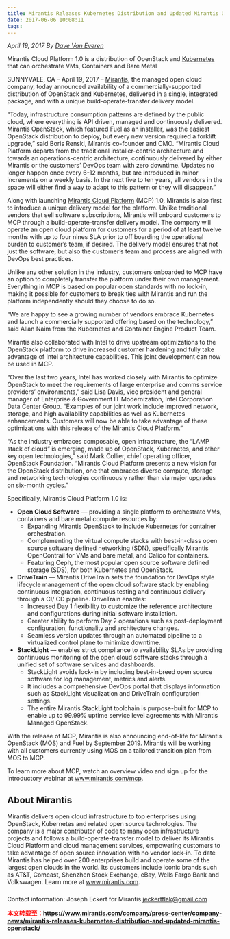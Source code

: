 ```yaml
---
title: Mirantis Releases Kubernetes Distribution and Updated Mirantis OpenStack
date: 2017-06-06 10:08:11
tags:
---
```


*April 19, 2017*
*By [Dave Van Everen](https://www.mirantis.com/author/david-van-everen/)*

Mirantis Cloud Platform 1.0 is a distribution of OpenStack and [Kubernetes](https://www.mirantis.com/software/kubernetes/?utm_campaign=k8s%20weight%20increasing) that can orchestrate VMs, Containers and Bare Metal

SUNNYVALE, CA – April 19, 2017 – [Mirantis](https://www.mirantis.com/), the managed open cloud company, today announced availability of a commercially-supported distribution of OpenStack and Kubernetes, delivered in a single, integrated package, and with a unique build-operate-transfer delivery model.

“Today, infrastructure consumption patterns are defined by the public cloud, where everything is API driven, managed and continuously delivered. Mirantis OpenStack, which featured Fuel as an installer, was the easiest OpenStack distribution to deploy, but every new version required a forklift upgrade,” said Boris Renski, Mirantis co-founder and CMO. “Mirantis Cloud Platform departs from the traditional installer-centric architecture and towards an operations-centric architecture, continuously delivered by either Mirantis or the customers’ DevOps team with zero downtime. Updates no longer happen once every 6-12 months, but are introduced in minor increments on a weekly basis. In the next five to ten years, all vendors in the space will either find a way to adapt to this pattern or they will disappear.”

<!-- more -->

Along with launching [Mirantis Cloud Platform](https://www.mirantis.com/mcp) (MCP) 1.0, Mirantis is also first to introduce a unique delivery model for the platform. Unlike traditional vendors that sell software subscriptions, Mirantis will onboard customers to MCP through a build-operate-transfer delivery model. The company will operate an open cloud platform for customers for a period of at least twelve months with up to four nines SLA prior to off boarding the operational burden to customer’s team, if desired. The delivery model ensures that not just the software, but also the customer’s team and process are aligned with DevOps best practices.

Unlike any other solution in the industry, customers onboarded to MCP have an option to completely transfer the platform under their own management. Everything in MCP is based on popular open standards with no lock-in, making it possible for customers to break ties with Mirantis and run the platform independently should they choose to do so.

“We are happy to see a growing number of vendors embrace Kubernetes and launch a commercially supported offering based on the technology,” said Allan Naim from the Kubernetes and Container Engine Product Team.

Mirantis also collaborated with Intel to drive upstream optimizations to the OpenStack platform to drive increased customer hardening and fully take advantage of Intel architecture capabilities. This joint development can now be used in MCP.

“Over the last two years, Intel has worked closely with Mirantis to optimize OpenStack to meet the requirements of large enterprise and comms service providers’ environments,” said Lisa Davis, vice president and general manager of Enterprise & Government IT Modernization, Intel Corporation Data Center Group. “Examples of our joint work include improved network, storage, and high availability capabilities as well as Kubernetes enhancements. Customers will now be able to take advantage of these optimizations with this release of the Mirantis Cloud Platform.”

“As the industry embraces composable, open infrastructure, the “LAMP stack of cloud” is emerging, made up of OpenStack, Kubernetes, and other key open technologies,” said Mark Collier, chief operating officer, OpenStack Foundation. “Mirantis Cloud Platform presents a new vision for the OpenStack distribution, one that embraces diverse compute, storage and networking technologies continuously rather than via major upgrades on six-month cycles.”

Specifically, Mirantis Cloud Platform 1.0 is:

- **Open Cloud Software** — providing a single platform to orchestrate VMs, containers and bare metal compute resources by:
  * Expanding Mirantis OpenStack to include Kubernetes for container orchestration.
  * Complementing the virtual compute stacks with best-in-class open source software defined networking (SDN), specifically Mirantis OpenContrail for VMs and bare metal, and Calico for containers.
  * Featuring Ceph, the most popular open source software defined storage (SDS), for both Kubernetes and OpenStack.
- **DriveTrain** — Mirantis DriveTrain sets the foundation for DevOps style lifecycle management of the open cloud software stack by enabling continuous integration, continuous testing and continuous delivery through a CI/ CD pipeline. DriveTrain enables:
  * Increased Day 1 flexibility to customize the reference architecture and configurations during initial software installation.
  * Greater ability to perform Day 2 operations such as post-deployment configuration, functionality and architecture changes.
  * Seamless version updates through an automated pipeline to a virtualized control plane to minimize downtime.
- **StackLight** — enables strict compliance to availability SLAs by providing continuous monitoring of the open cloud software stacks through a unified set of software services and dashboards.
  * StackLight avoids lock-in by including best-in-breed open source software for log management, metrics and alerts.
  * It includes a comprehensive DevOps portal that displays information such as StackLight visualization and DriveTrain configuration settings.
  * The entire Mirantis StackLight toolchain is purpose-built for MCP to enable up to 99.99% uptime service level agreements with Mirantis Managed OpenStack.

With the release of MCP, Mirantis is also announcing end-of-life for Mirantis OpenStack (MOS) and Fuel by September 2019. Mirantis will be working with all customers currently using MOS on a tailored transition plan from MOS to MCP.

To learn more about MCP, watch an overview video and sign up for the introductory webinar at www.mirantis.com/mcp.

## About Mirantis
Mirantis delivers open cloud infrastructure to top enterprises using OpenStack, Kubernetes and related open source technologies. The company is a major contributor of code to many open infrastructure projects and follows a build-operate-transfer model to deliver its Mirantis Cloud Platform and cloud management services, empowering customers to take advantage of open source innovation with no vendor lock-in. To date Mirantis has helped over 200 enterprises build and operate some of the largest open clouds in the world. Its customers include iconic brands such as AT&T, Comcast, Shenzhen Stock Exchange, eBay, Wells Fargo Bank and Volkswagen. Learn more at www.mirantis.com.

###

Contact information:
Joseph Eckert for Mirantis
jeckertflak@gmail.com

<font color="red"> **本文转载至：https://www.mirantis.com/company/press-center/company-news/mirantis-releases-kubernetes-distribution-and-updated-mirantis-openstack/** </font>
<br>
